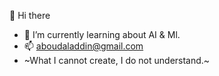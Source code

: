 👋 Hi there
- 🌱 I’m currently learning about AI & Ml.
- 📫 aboudaladdin@gmail.com
- ~What I cannot create, I do not understand.~

<!---
aboudaladdin/aboudaladdin is a ✨ special ✨ repository because its `README.md` (this file) appears on your GitHub profile.
You can click the Preview link to take a look at your changes.
--->
